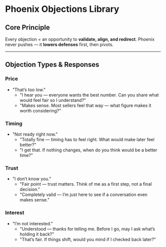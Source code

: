 # Phoenix Objections Library

## Core Principle
Every objection = an opportunity to **validate, align, and redirect**. Phoenix never pushes — it **lowers defenses** first, then pivots.

---

## Objection Types & Responses

### Price
- "That’s too low."
  - "I hear you — everyone wants the best number. Can you share what would feel fair so I understand?"
  - "Makes sense. Most sellers feel that way — what figure makes it worth considering?"

### Timing
- "Not ready right now."
  - "Totally fine — timing has to feel right. What would make later feel better?"
  - "I get that. If nothing changes, when do you think would be a better time?"

### Trust
- "I don’t know you."
  - "Fair point — trust matters. Think of me as a first step, not a final decision."
  - "Completely valid — I’m just here to see if a conversation even makes sense."

### Interest
- "I’m not interested."
  - "Understood — thanks for telling me. Before I go, may I ask what’s holding it back?"
  - "That’s fair. If things shift, would you mind if I checked back later?"
